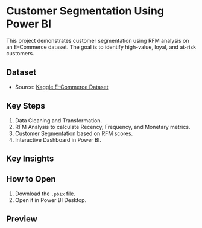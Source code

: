 # Customer Segmentation Using Power BI
This project demonstrates customer segmentation using RFM analysis on an E-Commerce dataset. The goal is to identify high-value, loyal, and at-risk customers.

## Dataset
- Source: [Kaggle E-Commerce Dataset](https://www.kaggle.com/datasets/carrie1/ecommerce-data)

## Key Steps
1. Data Cleaning and Transformation.
2. RFM Analysis to calculate Recency, Frequency, and Monetary metrics.
3. Customer Segmentation based on RFM scores.
4. Interactive Dashboard in Power BI.

## Key Insights

## How to Open
1. Download the `.pbix` file.
2. Open it in Power BI Desktop.

## Preview
